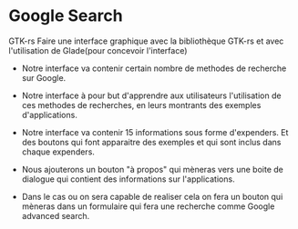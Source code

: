 # Google Search

GTK-rs
Faire une interface graphique avec la bibliothèque GTK-rs et avec l'utilisation de Glade(pour concevoir l'interface)

- Notre interface va contenir certain nombre de methodes de recherche sur Google.  

- Notre interface à pour but d'apprendre aux utilisateurs l'utilisation de ces methodes de recherches, en leurs montrants des exemples d'applications. 

- Notre interface va contenir 15 informations sous forme d'expenders. Et des boutons qui font apparaitre des exemples et qui sont inclus dans chaque expenders. 

- Nous ajouterons un bouton "à propos" qui mèneras vers une boite de dialogue qui contient des informations sur l'applications.  

- Dans le cas ou on sera capable de realiser cela on fera un bouton qui mèneras dans un formulaire qui fera une recherche comme Google advanced search. 